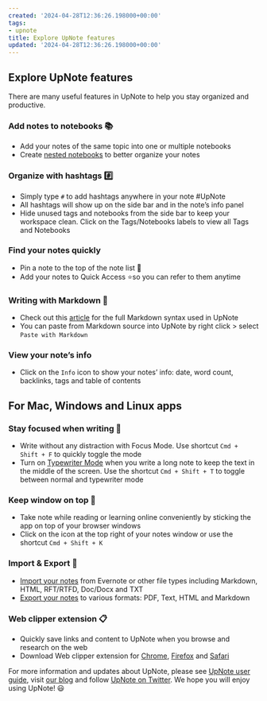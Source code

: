```yaml
---
created: '2024-04-28T12:36:26.198000+00:00'
tags:
- upnote
title: Explore UpNote features
updated: '2024-04-28T12:36:26.198000+00:00'
---
```


## Explore UpNote features

There are many useful features in UpNote to help you stay organized and productive.

  

### Add notes to notebooks 📚

-   Add your notes of the same topic into one or multiple notebooks
-   Create [nested notebooks](https://medium.com/upnote/organize-your-notes-with-nested-notebooks-dd807b0b2289 "https://medium.com/upnote/organize-your-notes-with-nested-notebooks-dd807b0b2289") to better organize your notes

  

### Organize with hashtags #️⃣

-   Simply type `#` to add hashtags anywhere in your note #UpNote  
-   All hashtags will show up on the side bar and in the note’s info panel
-   Hide unused tags and notebooks from the side bar to keep your workspace clean. Click on the Tags/Notebooks labels to view all Tags and Notebooks

  

### Find your notes quickly

-   Pin a note to the top of the note list 📌
-   Add your notes to Quick Access ⭐️so you can refer to them anytime

  

### Writing with Markdown 📝

-   Check out this [article](https://medium.com/upnote/how-to-use-markdown-with-upnote-1899b82abd56) for the full Markdown syntax used in UpNote
-   You can paste from Markdown source into UpNote by right click \> select `Paste with Markdown`

  

### View your note’s info

-   Click on the `Info` icon to show your notes’ info: date, word count, backlinks, tags and table of contents

  

## For Mac, Windows and Linux apps

  

### Stay focused when writing 🏹

-   Write without any distraction with Focus Mode. Use shortcut `Cmd + Shift + F` to quickly toggle the mode  
-   Turn on [Typewriter Mode](https://medium.com/upnote/typewriter-mode-in-upnote-604286eb1133) when you write a long note to keep the text in the middle of the screen. Use the shortcut `Cmd + Shift + T` to toggle between normal and typewriter mode  

  

### Keep window on top 📍

-   Take note while reading or learning online conveniently by sticking the app on top of your browser windows
-   Click on the icon at the top right of your notes window or use the shortcut `Cmd + Shift + K`

  

### Import & Export 📃

-   [Import your notes](https://medium.com/upnote/import-notes-to-upnote-16282a74cd48) from Evernote or other file types including Markdown, HTML, RFT/RTFD, Doc/Docx and TXT
-   [Export your notes](https://medium.com/upnote/export-your-notes-3d8d6f7739d7) to various formats: PDF, Text, HTML and Markdown

  

### Web clipper extension 📋

-   Quickly save links and content to UpNote when you browse and research on the web
-   Download Web clipper extension for [Chrome](https://chrome.google.com/webstore/detail/upnote-web-clipper/nloebbaneekjiakbhafchdlfjmildnni), [Firefox](https://addons.mozilla.org/en-US/firefox/addon/upnote-web-clipper/) and [Safari](https://apps.apple.com/us/app/upnote-web-clipper/id1566998257?mt=12)

  

For more information and updates about UpNote, please see [UpNote user guide](https://help.getupnote.com/ "https://help.getupnote.com/"), visit [our blog](https://upnote.medium.com/ "https://upnote.medium.com/") and follow [UpNote on Twitter](https://twitter.com/upnote_app "https://twitter.com/upnote_app"). We hope you will enjoy using UpNote! 😃